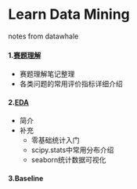 # Learn Data Mining

notes from datawhale

#### 1.[赛题理解](https://github.com/Zoenamed/Learn-Data-mining/tree/master/1.%E8%B5%9B%E9%A2%98%E7%90%86%E8%A7%A3)

- 赛题理解笔记整理
- 各类问题的常用评价指标详细介绍

#### 2.[EDA](https://github.com/Zoenamed/Learn-Data-mining/tree/master/2.EDA)

- 简介
- 补充
  - 零基础统计入门
  - scipy.stats中常用分布介绍
  - seaborn统计数据可视化

#### 3.Baseline

